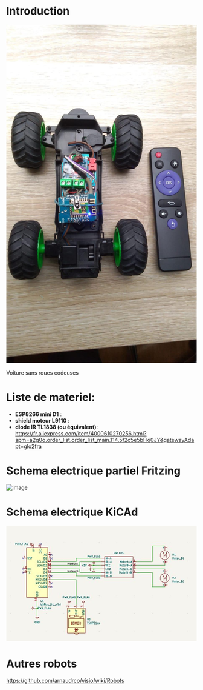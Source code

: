 # Introduction

![image](https://github.com/arnaudrco/visio/blob/main/retrofit.jpeg)

Voiture sans roues codeuses

# Liste de materiel:
- __ESP8266 mini D1__ : 
- __shield moteur L9110__ : 
- __diode IR TL1838 (ou équivalent)__: https://fr.aliexpress.com/item/4000610270256.html?spm=a2g0o.order_list.order_list_main.114.5f2c5e5bFkj0JY&gatewayAdapt=glo2fra

# Schema electrique partiel Fritzing

![image](https://github.com/anumby-source/developpement-voiture/assets/90700891/3b7ca4c9-fa1a-48a8-b956-838a0c0d54a6)

# Schema electrique KiCAd

![image](https://github.com/anumby-source/developpement-voiture/blob/main/D1_l9110.jpg)

# Autres robots

https://github.com/arnaudrco/visio/wiki/Robots
